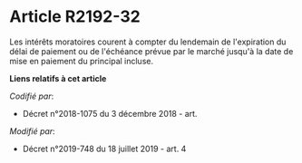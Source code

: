 # Article R2192-32

Les intérêts moratoires courent à compter du lendemain de l'expiration du délai de paiement ou de l'échéance prévue par le
marché jusqu'à la date de mise en paiement du principal incluse.

**Liens relatifs à cet article**

_Codifié par_:

  - Décret n°2018-1075 du 3 décembre 2018 - art.

_Modifié par_:

  - Décret n°2019-748 du 18 juillet 2019 - art. 4
